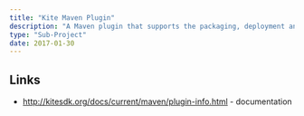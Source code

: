 ```yaml
---
title: "Kite Maven Plugin"
description: "A Maven plugin that supports the packaging, deployment and execution of applications onto Hadoop."
type: "Sub-Project"
date: 2017-01-30
---
```

## Links

* <http://kitesdk.org/docs/current/maven/plugin-info.html> - documentation